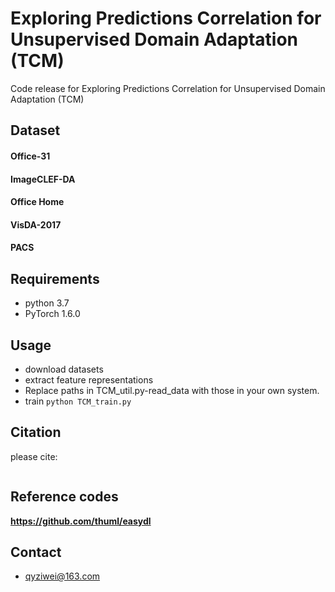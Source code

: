 # Exploring Predictions Correlation for Unsupervised Domain Adaptation (TCM)
Code release for Exploring Predictions Correlation for Unsupervised Domain Adaptation (TCM) 
## Dataset
#### Office-31
#### ImageCLEF-DA
#### Office Home
#### VisDA-2017
#### PACS

## Requirements

- python 3.7
- PyTorch 1.6.0

## Usage

- download datasets
- extract feature representations
- Replace paths in TCM_util.py-read_data with those in your own system.
- train `python TCM_train.py`

## Citation
please cite:
```
```

## Reference codes
**https://github.com/thuml/easydl**

## Contact
- qyziwei@163.com

